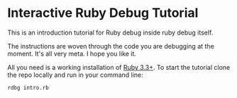# Interactive Ruby Debug Tutorial

This is an introduction tutorial for Ruby debug inside ruby debug itself.

The instructions are woven through the code you are debugging at the moment.
It's all very meta. I hope you like it.

All you need is a working installation of [Ruby 3.3+](https://www.ruby-lang.org/).
To start the tutorial clone the repo locally and run in your command line:
```bash
rdbg intro.rb
```
